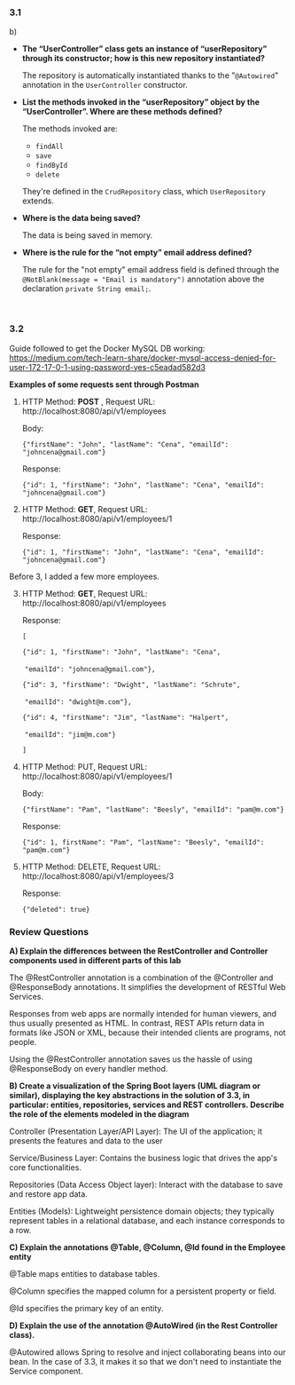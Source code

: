 ### 3.1

b)

* **The “UserController” class gets an instance of “userRepository” through its constructor; how is this new repository instantiated?**

  The repository is automatically instantiated thanks to the "`@Autowired`" annotation in the `UserController` constructor.

  

* **List the methods invoked in the “userRepository” object by the “UserController”. Where are these methods defined?**

  The methods invoked are:

  * `findAll`
  * `save`
  * `findById`
  * `delete`

  They're defined in the `CrudRepository` class, which `UserRepository` extends.

  

* **Where is the data being saved?**

  The data is being saved in memory. 

  

* **Where is the rule for the “not empty” email address defined?**

  The rule for the "not empty" email address field is defined through the `@NotBlank(message = "Email is mandatory")` annotation above the declaration `private String email;`.



​	

### 3.2

Guide followed to get the Docker MySQL DB working: https://medium.com/tech-learn-share/docker-mysql-access-denied-for-user-172-17-0-1-using-password-yes-c5eadad582d3

**Examples of some requests sent through Postman**

1. HTTP Method: **POST** , Request URL: http://localhost:8080/api/v1/employees 

   Body:

   `{"firstName": "John", "lastName": "Cena", "emailId": "johncena@gmail.com"}`

   Response:

   `{"id": 1, "firstName": "John", "lastName": "Cena", "emailId": "johncena@gmail.com"}`

2. HTTP Method: **GET**, Request URL: http://localhost:8080/api/v1/employees/1

   Response:

   `{"id": 1, "firstName": "John", "lastName": "Cena", "emailId": "johncena@gmail.com"}`

Before 3, I added a few more employees.

3. HTTP Method: **GET**, Request URL: http://localhost:8080/api/v1/employees

   Response:

   `[`

     `{"id": 1, "firstName": "John", "lastName": "Cena",`

   ​    `"emailId": "johncena@gmail.com"},`

     `{"id": 3, "firstName": "Dwight", "lastName": "Schrute", `

   ​    `"emailId": "dwight@m.com"},`

     `{"id": 4, "firstName": "Jim", "lastName": "Halpert",`

   ​    `"emailId": "jim@m.com"}`

   `]`

4. HTTP Method: PUT, Request URL: http://localhost:8080/api/v1/employees/1

   Body:

   `{"firstName": "Pam", "lastName": "Beesly", "emailId": "pam@m.com"}`

   Response:

   `{"id": 1, firstName": "Pam", "lastName": "Beesly", "emailId": "pam@m.com"}`

5. HTTP Method: DELETE, Request URL: http://localhost:8080/api/v1/employees/3

   Response:

   `{"deleted": true}`



### Review Questions



**A) Explain the differences between the RestController and Controller components used in different parts of this lab**

The @RestController annotation is a combination of the @Controller and @ResponseBody annotations. It simplifies the development of RESTful Web Services.

Responses from web apps are normally intended for human viewers, and thus usually presented as HTML. In contrast, REST APIs return data in formats like JSON or XML, because their intended clients are programs, not people.

Using the @RestController annotation saves us the hassle of using @ResponseBody on every handler method.



**B) Create a visualization of the Spring Boot layers (UML diagram or similar), displaying the key abstractions in the solution of 3.3, in particular: entities, repositories, services and REST controllers. Describe the role of the elements modeled in the diagram**

Controller (Presentation Layer/API Layer): The UI of the application; it presents the features and data to the user

Service/Business Layer: Contains the business logic that drives the app's core functionalities.

Repositories (Data Access Object layer): Interact with the database to save and restore app data.

Entities (Models): Lightweight persistence domain objects; they typically represent tables in a relational database, and each instance corresponds to a row.



**C) Explain the annotations @Table, @Column, @Id found in the Employee entity**

@Table maps entities to database tables.

@Column specifies the mapped column for a persistent property or field.

@Id specifies the primary key of an entity.



**D) Explain the use of the annotation @AutoWired (in the Rest Controller class).**

@Autowired allows Spring to resolve and inject collaborating beans into our bean. In the case of 3.3, it makes it so that we don't need to instantiate the Service component. 

